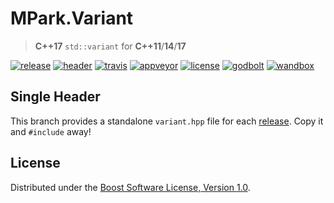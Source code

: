 # MPark.Variant

> __C++17__ `std::variant` for __C++11__/__14__/__17__

[![release][badge.release]][release]
[![header][badge.header]][header]
[![travis][badge.travis]][travis]
[![appveyor][badge.appveyor]][appveyor]
[![license][badge.license]][license]
[![godbolt][badge.godbolt]][godbolt]
[![wandbox][badge.wandbox]][wandbox]

[badge.release]: https://img.shields.io/github/release/mpark/variant.svg
[badge.header]: https://img.shields.io/badge/single%20header-master-blue.svg
[badge.travis]: https://travis-ci.org/mpark/variant.svg?branch=master
[badge.appveyor]: https://ci.appveyor.com/api/projects/status/github/mpark/variant?branch=master&svg=true
[badge.license]: https://img.shields.io/badge/license-boost-blue.svg
[badge.godbolt]: https://img.shields.io/badge/try%20it-on%20godbolt-222266.svg
[badge.wandbox]: https://img.shields.io/badge/try%20it-on%20wandbox-5cb85c.svg

[release]: https://github.com/mpark/variant/releases/latest
[header]: https://github.com/mpark/variant/blob/single-header/master/variant.hpp
[travis]: https://travis-ci.org/mpark/variant
[appveyor]: https://ci.appveyor.com/project/mpark/variant
[license]: https://github.com/mpark/variant/blob/master/LICENSE.md
[godbolt]: https://godbolt.org/g/NJ1nh4
[wandbox]: https://wandbox.org/permlink/DKO6yFxjr9ejei8m

## Single Header

This branch provides a standalone `variant.hpp` file for each
[release](https://github.com/mpark/variant/releases).
Copy it and `#include` away!

## License

Distributed under the [Boost Software License, Version 1.0](LICENSE.md).
